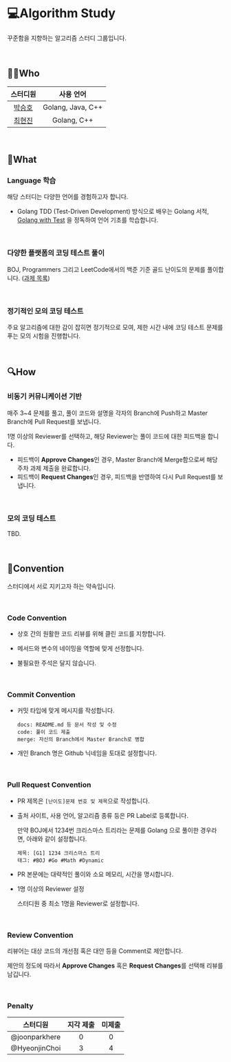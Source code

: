 # 💻Algorithm Study

꾸준함을 지향하는 알고리즘 스터디 그룹입니다.

<br>

## 👨‍💻Who

|                 스터디원                  | 사용 언어 |
| :---------------------------------------: | :-------: |
| [박승호](https://github.com/joonparkhere) | Golang, Java, C++ |
| [최현진](https://github.com/HyeonjinChoi) | Golang, C++ |

<br>

## 🎁What

### Language 학습

해당 스터디는 다양한 언어를 경험하고자 합니다.

- Golang
  TDD (Test-Driven Development) 방식으로 배우는 Golang 서적, [Golang with Test](https://quii.gitbook.io/learn-go-with-tests/) 을 정독하여 언어 기초를 학습합니다.

<br>

### 다양한 플랫폼의 코딩 테스트 풀이

BOJ, Programmers 그리고 LeetCode에서의 백준 기준 골드 난이도의 문제를 풀이합니다. ([과제 목록](https://github.com/joonparkhere/algorithm-study/blob/main/Assignment-list.md))

<br>

### 정기적인 모의 코딩 테스트

주요 알고리즘에 대한 감이 잡히면 정기적으로 모여, 제한 시간 내에 코딩 테스트 문제를 푸는 모의 시험을 진행합니다.

<br>

## 🔍How

### 비동기 커뮤니케이션 기반

매주 3~4 문제를 풀고, 풀이 코드와 설명을 각자의 Branch에 Push하고 Master Branch에 Pull Request를 보냅니다.

1명 이상의 Reviewer를 선택하고, 해당 Reviewer는 풀이 코드에 대한 피드백을 합니다.

- 피드백이 **Approve Changes**인 경우, Master Branch에 Merge함으로써 해당 주차 과제 제출을 완료합니다.
- 피드백이 **Request Changes**인 경우, 피드백을 반영하여 다시 Pull Request를 보냅니다.

<br>

### 모의 코딩 테스트

TBD.

<br>

## 📢Convention

스터디에서 서로 지키고자 하는 약속입니다.

<br>

### Code Convention

- 상호 간의 원활한 코드 리뷰를 위해 클린 코드를 지향합니다. 
  
- 메서드와 변수의 네이밍을 역할에 맞게 선정합니다.
  
- 불필요한 주석은 달지 않습니다.

<br>

### Commit Convention

- 커밋 타입에 맞게 메시지를 작성합니다.

  ```
  docs: README.md 등 문서 작성 및 수정
  code: 풀이 코드 제출
  merge: 자신의 Branch에서 Master Branch로 병합
  ```


- 개인 Branch 명은 Github 닉네임을 토대로 설정합니다.

<br>

### Pull Request Convention

- PR 제목은 `[난이도]문제 번호 및 제목`으로 작성합니다.

- 출처 사이트, 사용 언어, 알고리즘 종류 등은 PR Label로 등록합니다.
  
  만약 BOJ에서 1234번 크리스마스 트리라는 문제를 Golang 으로 풀이한 경우라면, 아래와 같이 설정합니다.

  ```
  제목: [G1] 1234 크리스마스 트리
  태그: #BOJ #Go #Math #Dynamic
  ```
  
- PR 본문에는 대략적인 풀이와 소요 메모리, 시간을 명시합니다.

- 1명 이상의 Reviewer 설정

  스터디원 중 최소 1명을 Reviewer로 설정합니다.

<br>

### Review Convention

리뷰어는 대상 코드의 개선점 혹은 대안 등을 Comment로 제안합니다.

제안의 정도에 따라서 **Approve Changes** 혹은 **Request Changes**를 선택해 리뷰를 남깁니다.

<br>

### Penalty
| 스터디원 | 지각 제출 | 미제출 |
| :---: | :---: | :---: |
| @joonparkhere  | 0 | 0 |
| @HyeonjinChoi  | 3 | 4 |


